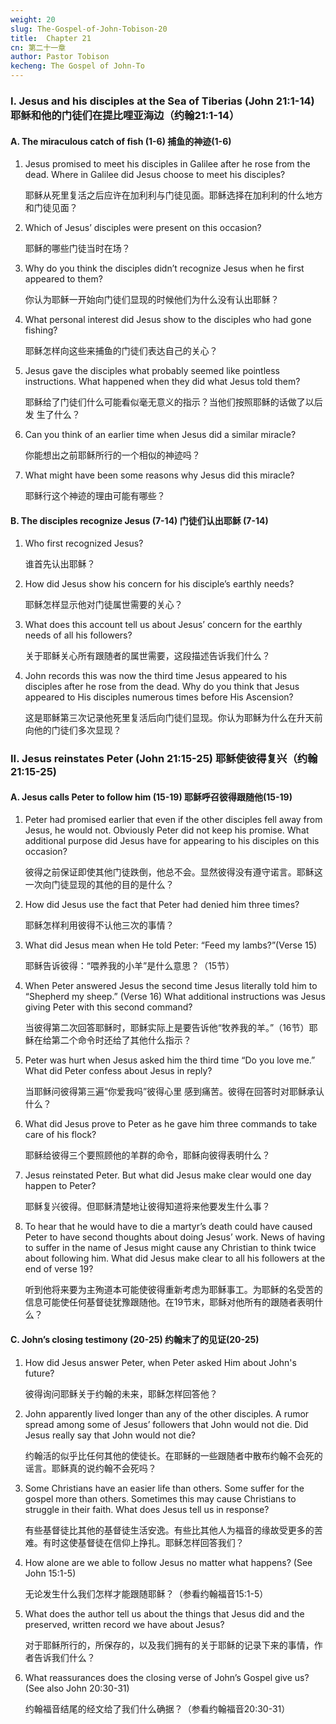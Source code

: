 ```yaml
---
weight: 20
slug: The-Gospel-of-John-Tobison-20
title:  Chapter 21
cn: 第二十一章
author: Pastor Tobison
kecheng: The Gospel of John-To
---
```


### I. Jesus and his disciples at the Sea of Tiberias (John 21:1-14) 耶稣和他的门徒们在提比哩亚海边（约翰21:1-14）

#### A. The miraculous catch of fish (1-6) 捕鱼的神迹(1-6)

1. Jesus promised to meet his disciples in Galilee after he rose from the dead. Where in Galilee did Jesus choose to meet his disciples?

    耶稣从死里复活之后应许在加利利与门徒见面。耶稣选择在加利利的什么地方和门徒见面？

2. Which of Jesus’ disciples were present on this occasion?

    耶稣的哪些门徒当时在场？

3. Why do you think the disciples didn’t recognize Jesus when he first appeared to them?

    你认为耶稣一开始向门徒们显现的时候他们为什么没有认出耶稣？

4. What personal interest did Jesus show to the disciples who had gone fishing?

    耶稣怎样向这些来捕鱼的门徒们表达自己的关心？

5. Jesus gave the disciples what probably seemed like pointless instructions. What happened when they did what Jesus told them?

    耶稣给了门徒们什么可能看似毫无意义的指示？当他们按照耶稣的话做了以后发
生了什么？

6. Can you think of an earlier time when Jesus did a similar miracle?

    你能想出之前耶稣所行的一个相似的神迹吗？

7. What might have been some reasons why Jesus did this miracle?

    耶稣行这个神迹的理由可能有哪些？

#### B. The disciples recognize Jesus (7-14) 门徒们认出耶稣 (7-14)

1. Who first recognized Jesus? 

    谁首先认出耶稣？

2. How did Jesus show his concern for his disciple’s earthly needs?

    耶稣怎样显示他对门徒属世需要的关心？

3. What does this account tell us about Jesus’ concern for the earthly needs of all his followers?

    关于耶稣关心所有跟随者的属世需要，这段描述告诉我们什么？

4. John records this was now the third time Jesus appeared to his disciples after he rose from the dead. Why do you think that Jesus appeared to His disciples numerous times before His Ascension?

    这是耶稣第三次记录他死里复活后向门徒们显现。你认为耶稣为什么在升天前向他的门徒们多次显现？

### II. Jesus reinstates Peter (John 21:15-25) 耶稣使彼得复兴（约翰 21:15-25)

#### A. Jesus calls Peter to follow him (15-19) 耶稣呼召彼得跟随他(15-19)

1. Peter had promised earlier that even if the other disciples fell away from Jesus, he would not. Obviously Peter did not keep his promise. What additional purpose did Jesus have for appearing to his disciples on this occasion?

    彼得之前保证即使其他门徒跌倒，他总不会。显然彼得没有遵守诺言。耶稣这一次向门徒显现的其他的目的是什么？

2. How did Jesus use the fact that Peter had denied him three times?

    耶稣怎样利用彼得不认他三次的事情？

3. What did Jesus mean when He told Peter: “Feed my lambs?”(Verse 15)

    耶稣告诉彼得：“喂养我的小羊”是什么意思？（15节）

4. When Peter answered Jesus the second time Jesus literally told him to “Shepherd my sheep.” (Verse 16) What additional instructions was Jesus giving Peter with this second command?

    当彼得第二次回答耶稣时，耶稣实际上是要告诉他“牧养我的羊。”（16节）耶稣在给第二个命令时还给了其他什么指示？

5. Peter was hurt when Jesus asked him the third time “Do you love me.” What did Peter confess about Jesus in reply?

    当耶稣问彼得第三遍“你爱我吗”彼得心里 感到痛苦。彼得在回答时对耶稣承认什么？

6. What did Jesus prove to Peter as he gave him three commands to take care of his flock?
    
    耶稣给彼得三个要照顾他的羊群的命令，耶稣向彼得表明什么？

7. Jesus reinstated Peter. But what did Jesus make clear would one day happen to Peter?

    耶稣复兴彼得。但耶稣清楚地让彼得知道将来他要发生什么事？

8. To hear that he would have to die a martyr’s death could have caused Peter to have second thoughts about doing Jesus’ work. News of having to suffer in the name of Jesus might cause any Christian to think twice about following him. What did Jesus make clear to all his followers at the end of verse 19?

    听到他将来要为主殉道本可能使彼得重新考虑为耶稣事工。为耶稣的名受苦的信息可能使任何基督徒犹豫跟随他。在19节末，耶稣对他所有的跟随者表明什么？

#### C. John’s closing testimony (20-25) 约翰末了的见证(20-25)

1. How did Jesus answer Peter, when Peter asked Him about John's future?

    彼得询问耶稣关于约翰的未来，耶稣怎样回答他？

2. John apparently lived longer than any of the other disciples. A rumor spread among some of Jesus’ followers that John would not die. Did Jesus really say that John would not die?

    约翰活的似乎比任何其他的使徒长。在耶稣的一些跟随者中散布约翰不会死的谣言。耶稣真的说约翰不会死吗？

3. Some Christians have an easier life than others. Some suffer for the gospel more than others. Sometimes this may cause Christians to struggle in their faith. What does Jesus tell us in response?

    有些基督徒比其他的基督徒生活安逸。有些比其他人为福音的缘故受更多的苦难。有时这使基督徒在信仰上挣扎。耶稣怎样回答我们？

4. How alone are we able to follow Jesus no matter what happens? (See John 15:1-5)

    无论发生什么我们怎样才能跟随耶稣？（参看约翰福音15:1-5）

5. What does the author tell us about the things that Jesus did and the preserved, written record we have about Jesus?

    对于耶稣所行的，所保存的，以及我们拥有的关于耶稣的记录下来的事情，作者告诉我们什么？

6. What reassurances does the closing verse of John’s Gospel give us? (See also John 20:30-31)

    约翰福音结尾的经文给了我们什么确据？（参看约翰福音20:30-31）